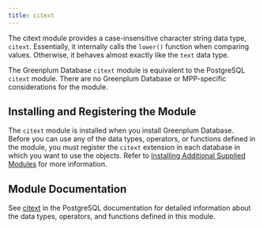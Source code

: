 ```yaml
---
title: citext 
---
```


The citext module provides a case-insensitive character string data type, `citext`. Essentially, it internally calls the `lower()` function when comparing values. Otherwise, it behaves almost exactly like the `text` data type.

The Greenplum Database `citext` module is equivalent to the PostgreSQL `citext` module. There are no Greenplum Database or MPP-specific considerations for the module.

## <a id="topic_reg"></a>Installing and Registering the Module 

The `citext` module is installed when you install Greenplum Database. Before you can use any of the data types, operators, or functions defined in the module, you must register the `citext` extension in each database in which you want to use the objects. Refer to [Installing Additional Supplied Modules](../../install_guide/install_modules.html) for more information.

## <a id="topic_info"></a>Module Documentation 

See [citext](https://www.postgresql.org/docs/9.4/citext.html) in the PostgreSQL documentation for detailed information about the data types, operators, and functions defined in this module.

